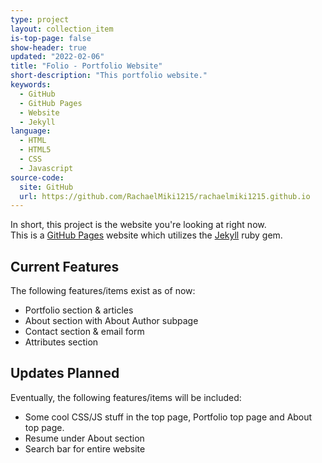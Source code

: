 ```yaml
---
type: project
layout: collection_item
is-top-page: false
show-header: true
updated: "2022-02-06"
title: "Folio - Portfolio Website"
short-description: "This portfolio website."
keywords:
  - GitHub
  - GitHub Pages
  - Website
  - Jekyll
language:
  - HTML
  - HTML5
  - CSS
  - Javascript
source-code: 
  site: GitHub
  url: https://github.com/RachaelMiki1215/rachaelmiki1215.github.io
---
```


In short, this project is the website you're looking at right now.  
This is a <a href="https://pages.github.com/">GitHub Pages</a> website which utilizes the <a href="https://jekyllrb.com/">Jekyll</a> ruby gem.

## Current Features
The following features/items exist as of now:
* Portfolio section & articles
* About section with About Author subpage
* Contact section & email form
* Attributes section

## Updates Planned
Eventually, the following features/items will be included:
* Some cool CSS/JS stuff in the top page, Portfolio top page and About top page.
* Resume under About section
* Search bar for entire website
